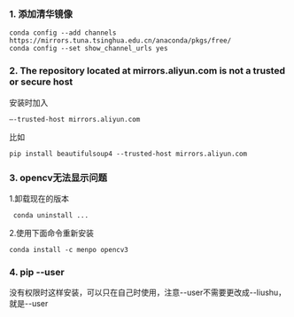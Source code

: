 ### 1. 添加清华镜像
    conda config --add channels https://mirrors.tuna.tsinghua.edu.cn/anaconda/pkgs/free/
    conda config --set show_channel_urls yes
    
### 2. The repository located at mirrors.aliyun.com is not a trusted or secure host
安装时加入

    –-trusted-host mirrors.aliyun.com
比如

    pip install beautifulsoup4 --trusted-host mirrors.aliyun.com

### 3. opencv无法显示问题
1.卸载现在的版本  

     conda uninstall ...
2.使用下面命令重新安装  

    conda install -c menpo opencv3


### 4. pip --user
  没有权限时这样安装，可以只在自己时使用，注意--user不需要更改成--liushu，就是--user
